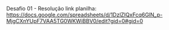 Desafio 01 - Resolução
link planilha: https://docs.google.com/spreadsheets/d/1DzlZIQxFcq6GlN_p-MjgCXnYUpF7VAA5TG0WKWiBBV0/edit?gid=0#gid=0
